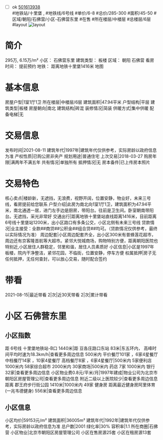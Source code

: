 - [ ] ok [501613938](https://bj.5i5j.com/ershoufang/501613938.html)  
 #地铁站/十里堡 ,  #地铁线/6号线
#单价/6-8 #总价/285-300 #面积/45-50   #区域/朝阳/石佛营/小区-石佛营东里 #在售 #所在楼层/中楼层 #总楼层/6层 #layout 
![layout](http://image2a.5i5j.com/bdir/layout/268ab966cad8411991a67ebca890b76b.jpg_P5.jpg) 
# 简介 
 295万,  6.15万/m² 
小区： 石佛营东里
建筑类型： 板楼
区域： 朝阳 石佛营
看房时间： 提前预约
地铁： 距离地铁十里堡1416米 地图
# 基本信息 
 房屋户型|1室1厅1卫
所在楼层|中楼层/6层
建筑面积|47.94平米
户型结构|平层
建筑类型|板楼
房屋朝向|南北
建筑结构|砖混
装修情况|简装
供暖方式|集中供暖
配备电梯|无
# 交易信息 
 发布时间|2021-08-11
建筑年代|1997年|建筑年代仅供参考，实际房龄以政府信息为准
产权性质|已购公房非央产
规划用途|普通住宅
上次交易|2018-03-27
购房年限|满两年不满五年
共有情况|单独所有
抵押情况|无
房本备件|已上传房本照片
# 交易特色 
 核心卖点|楼龄新，无遮挡，无浪费，视野开阔，位置安静，物业好，未来三号线，看房提前给您联系
户型介绍|此房为南北向1室1厅1卫，建筑面积为47.94平米，南北通透一居，进门左手边是厨房，带阳台。往前是卫生间。卧室朝南带阳台。无遮挡，采光非常好
交通出行|距离地铁十里堡站直线距离1416米，目前距离6号线十里堡站1200米，出小区路口有多条公交，小区北侧有未来三号线
贷款情况|业主接受：全款##商贷##公积金##组合贷##均可。（贷款情况仅供参考，最终以实际情况为准）
周边配套|小区周边配套齐全，出小区300米有普蜂莲花超市，周边还有京客隆首航等大超市。紧邻大悦城商场，购物特别方便，距离朝阳医院也特别近,小区居住人群稳定，邻里和谐，居住人员素质好
小区信息|小区是1997年板楼，院内干净整洁，紧邻花园，不临街，位置安静，停车方便
权属抵押|房子无任何抵押，无任何查封，可以放心交易，随时配合签约
# 带看 
 2021-08-15|最近带看	 2|次|近30天带看	 2|次|累计带看
# 小区 石佛营东里
## 小区指数 
 距 6号线 十里堡地铁站-B口 1440米|距 豆各庄路口东站 83米|东五环内， 高峰时间平均时速为18.3km/h|查看更多周边信息
500米内 平价餐厅101家 ，6家4星餐厅
中档餐厅14家 ，10家4星餐厅
高档餐厅8家 ，6家4星餐厅|500米内 5家便利店
1000米内 58家综合超市
2000米内 30家商场|500米内 药店 7家
1000米内 银行 32家|查看更多周边信息
小区物业费0.8元/平米/月|1997年建成|物业公司为北京市朝阳区房屋管理公司|查看更多周边信息
附近二级以上医院较少|查看更多周边信息
距离 郡王府步行街公园 1410米|1000米内 49家 健身房
距离最近健身房阿里体育(一兆韦德健身) 556米|查看更多周边信息
## 小区信息 
 小区均价|59153元/m²
建筑面积|36005m²
建筑年代|1992年|建筑年代仅供参考，实际房龄以政府信息为准
总户数|2001
绿化率|30%
容积率|1.1
所在商圈|石佛营
小区物业|北京市朝阳区房屋管理公司
小区在售房源25套
小区在租房源13套
